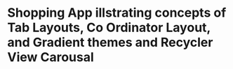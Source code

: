 # Shopping App illstrating concepts of Tab Layouts, Co Ordinator Layout, and Gradient themes and Recycler View Carousal
